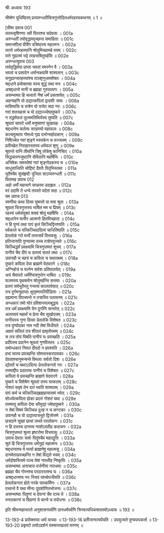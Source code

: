 श्रीः
अध्यायः 193

भीष्मेण युधिष्ठिरम् प्रत्यरुन्धतीचित्रगुप्तोदितधर्मरहस्यकथनम् ॥ 1 ॥

[भीष्म उवाच 	001  
ततस्त्वृषिगणाः सर्वे पितरश्च सदेवताः ।	001a  
अरुन्धतीं तपोवृद्धामपृच्छन्त समाहिताः ॥	001c  
समानशीलां वीर्येण वसिष्ठस्य महात्मनः ।	002a  
त्वत्तो धर्मरहस्यानि श्रोतुमिच्छामहे वयम् ।	002c  
यत्ते गुह्यतमं भद्रे तत्प्रभाषितुमर्हसि ॥	002e  
अरुन्धत्युवाच 	003  
तपोवृद्धिर्मया प्राप्ता भवतां स्मरणेन वै ।	003a  
भवतां च प्रसादेन धर्मान्वक्ष्यामि शाश्वतान् ॥	003c  
सगुह्यान्सरहस्यांश्च ताञ्शृणुध्वमशेषतः ।	004a  
श्रद्दधाने प्रयोक्तव्या यस्य शुद्धं तथा मनः ॥	004c  
अश्रद्दधानो मानी च ब्रह्महा गुरुतल्पगः ।	005a  
असम्भाष्या हि चत्वारो नैषां धर्मं प्रकाशयेत् ॥	005c  
अहन्यहनि यो दद्यात्कपिलां द्वादशीः समाः ।	006a  
मासिमासि च सत्रेण यो यजेत सदा नरः ॥	006c  
गवां शतसहस्रं च यो दद्याज्ज्येष्ठपुष्करे ।	007a  
न तद्धर्मफलं तुल्यमतिथिर्यस्य तुष्यति ॥	007c  
श्रूयतां चापरो धर्मो मनुष्याणां सुखावहः ।	008a  
श्रद्दधानेन कर्तव्यः सरहस्यो महाफलः ॥	008c  
कल्यमुत्थाय गोमध्ये गृह्य दर्भान्सहोदकान् ।	009a  
निषिञ्चेत गवां शृङ्गे मस्तकेन च तज्जलम् ।	009c  
प्रतीच्छेत निराहारस्तस्य धर्मफलं शृणु ॥	009e  
श्रूयन्ते यानि तीर्थानि त्रिषु लोकेषु कानिचित् ।	010a  
सिद्धचारणजुष्टानि सेवितानि महर्षिभिः ।	010c  
अभिषेकः समस्तेषां गवां शृङ्गोदकस्य च ॥	010e  
साधुसाध्विति चोद्दिष्टं दैवतैः पितृभिस्तथा ।	011a  
भूतैश्चैव सुसंहृष्टैः पूजिता साऽप्यरुन्धती ॥	011c  
पितामह उवाच 	012  
अहो धर्मो महाभागे सरहस्य उदाहृतः ।	012a  
वरं ददामि ते धन्ये तपस्ते वर्दतां सदा ॥	012c  
यम उवाच 	013  
रमणीया कथा दिव्या युष्मत्तो या मया श्रुता ।	013a  
श्रूयतां चित्रगुप्तस्य भाषितं मम च प्रियम् ॥	013c  
रहस्यं धर्मसंयुक्तं शक्यं श्रोतुं महर्षिभिः ।	014a  
श्रद्दधानेन मर्त्येन आत्मनो हितमिच्छाता ॥	014c  
न हि पुण्यं तथा पापं कृतं किञ्चिद्विनश्यति ।	015a  
पर्वकाले च यत्किञ्चिदादित्यं चाधितिष्ठति ॥	015c  
प्रेतलोकं गते मर्त्ये तत्तत्सर्वं विभावसुः ।	016a  
प्रतिजानाति पुण्यात्मा तच्च तत्रोपयुज्यते ॥	016c  
किञ्चिद्धर्मं प्रवक्ष्यामि चित्रगुप्तमतं शुभम् ।	017a  
पानीयं चैव दीपं च दातव्यं सततं तथा ॥	017c  
उपानहौ च च्छत्रं च कपिला च यथातथम् ।	018a  
पुष्करे कपिला देया ब्राह्मणे वेदपारगे ॥	018c  
अग्निहोत्रं च यत्नेन सर्वशः प्रतिपालयेत् ।	019a  
अयं चैवापरो धर्मश्चित्रगुप्तेन भाषितः ॥	019c  
फलमस्य पृथक्त्वेन श्रोतुमर्हन्ति सत्तमाः ।	020a  
प्रलयं सर्वभूतैस्तु गन्तव्यं कालपर्ययात् ॥	020c  
तत्र दुर्गमनुप्राप्ताः क्षुत्तृष्णापरिपीडिताः ।	021a  
दह्यमाना विपच्यन्ते न तत्रास्ति पलायनम् ॥	021c  
अन्धकारं तमो घोरं प्रविशन्त्यल्पबुद्धयः ।	022a  
तत्र धर्मं प्रवक्ष्यामि येन दुर्गाणि सन्तरेत् ॥	022c  
अल्पव्ययं महार्थं च प्रेत्य चैव सुखोदयम् ।	023a  
पानीयस्य गुणा दिव्याः प्रेतलोके विशेषतः ॥	023c  
तत्र पुण्योदका नाम नदी तेषां विधीयते ।	024a  
अक्षयं सलिलं तत्र शीतलं ह्यमृतोपमम् ॥	024c  
स तत्र तोयं पिबति पानीयं यः प्रयच्छति ।	025a  
प्रदीपस्य प्रदानेन श्रूयतां गुणविस्तरः ॥	025c  
तमोन्धकारं नियतं दीपदो न प्रपश्यति ।	026a  
प्रभां चास्य प्रयच्छन्ति सोमभास्करपावकाः ।	026c  
देवताश्चानुमन्यन्ते विमलाः सर्वतो दिशः ॥	026e  
द्योततें च यथाऽऽदित्यः प्रेतलोकगतो नरः ।	027a  
तस्माद्दीपः प्रदातव्यः पानीयं च विशेषतः ॥	027c  
कपिलां ये प्रयच्छन्ति ब्राह्मणे वेदपारगे ।	028a  
पुष्करे च विशेषेण श्रूयतां तस्य यत्फलम् ॥	028c  
गोशतं सवृषं तेन दत्तं भवति शाश्वतम् ।	029a  
पापं कर्म च यत्किञ्चिद्ब्रह्महत्यासमं भवेत् ।	029c  
शोधयेत्कपिला ह्येका प्रदत्तं गोशतं यथा ॥	029e  
तस्मात्तु कपिला देया कौमुद्यां ज्येष्ठपुष्करे ।	030a  
न तेषां विषमं किञ्चिन्न दुःखं न च कण्टकाः ॥	030c  
उपानहौ च यो दद्यात्पात्रभूते द्विजोत्तमे ।	031a  
छत्रदाने सुखां छायां लभते परलोकगः ॥	031c  
न हि दत्तस्य दानस्य नाशोऽस्तीह कदाचन ।	032a  
चित्रगुप्तमतं श्रुत्वा हृष्टरोमा विभावसुः ॥	032c  
उवाच देवताः सर्वाः पितॄंश्चैव महाद्युतिः ।	033a  
श्रुतं हि चित्रगुप्तस्य धर्मगुह्यं महात्मनः ॥	033c  
श्रद्दधानाश्च ये मर्त्या ब्राह्मणेषु महात्मसु ।	034a  
दानमेतत्प्रयच्छन्ति न तेषां विद्यते भयम् ॥	034c  
धर्मदोषास्त्विमे पञ्च येषां नास्तीह निष्कृतिः ।	035a  
असम्भाष्या अनाचारा वर्जनीया नराधमाः ॥	035c  
ब्रह्महा चैव गोघ्नश्च परदाररतश्च यः ।	036a  
अश्रद्दधानश्च नरः स्त्रियं यश्चोपजीवति ॥	036c  
प्रेतलोकगता ह्येते नरके पापकर्मिणः ।	037a  
पच्यन्ते वै यथा मीनाः पूयशोणितभोजनाः ॥	037c  
असम्भाष्याः पितॄणां च देवानां चैव पञ्च ते ।	038a  
स्नातकानां च विप्राणां ये चान्ये च तपोधनाः ॥ 	038c  

इति श्रीमन्महाभारते अनुशासनपर्वणि दानधर्मपर्वणि त्रिनवत्यधिकशततमोऽध्यायः ॥ 193 ॥

13-193-4 प्रयोक्तव्या धर्मा वाच्याः ॥ 13-193-16 प्रतीजानात्यर्पयति । उपयुज्यते पुण्यपापकर्ता ॥ 13-193-20 प्रकृष्टो लयोऽदर्शनं यस्मात्तत्प्रलयं मरणम् ॥
